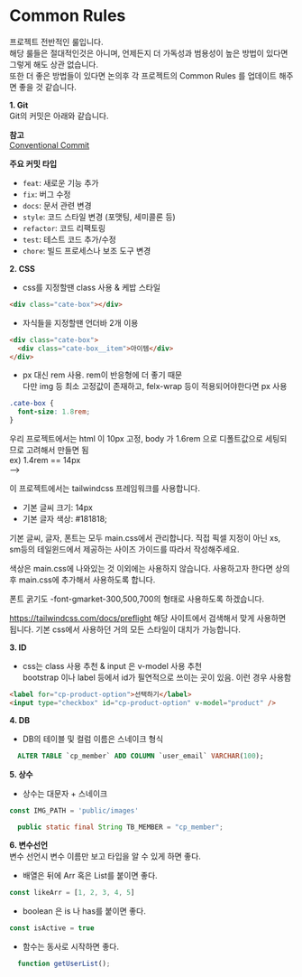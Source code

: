 # Common Rules<br>

프로젝트 전반적인 룰입니다.<br>
해당 룰들은 절대적인것은 아니며, 언제든지 더 가독성과 범용성이 높은 방법이 있다면 그렇게 해도 상관 없습니다.<br>
또한 더 좋은 방법들이 있다면 논의후 각 프로젝트의 Common Rules 를 업데이트 해주면 좋을 것 같습니다.<br>

**1. Git**<br>
Git의 커밋은 아래와 같습니다.

**참고**<br>
[Conventional Commit](https://www.conventionalcommits.org/en/v1.0.0/)

**주요 커밋 타입**<br>

- `feat`: 새로운 기능 추가
- `fix`: 버그 수정
- `docs`: 문서 관련 변경
- `style`: 코드 스타일 변경 (포맷팅, 세미콜론 등)
- `refactor`: 코드 리팩토링
- `test`: 테스트 코드 추가/수정
- `chore`: 빌드 프로세스나 보조 도구 변경

**2. CSS**<br>

- css를 지정할땐 class 사용 & 케밥 스타일

```html
<div class="cate-box"></div>
```

- 자식들을 지정할땐 언더바 2개 이용

```html
<div class="cate-box">
  <div class="cate-box__item">아이템</div>
</div>
```

- px 대신 rem 사용. rem이 반응형에 더 좋기 때문<br>
  다만 img 등 최소 고정값이 존재하고, felx-wrap 등이 적용되어야한다면 px 사용<br>

```css
.cate-box {
  font-size: 1.8rem;
}
```

우리 프로젝트에서는 html 이 10px 고정, body 가 1.6rem 으로 디폴트값으로 세팅되므로 고려해서 만들면 됨<br>
ex) 1.4rem == 14px<br> -->

이 프로젝트에서는 tailwindcss 프레임워크를 사용합니다.

- 기본 글씨 크기: 14px
- 기본 글자 색상: #181818;

기본 글씨, 글자, 폰트는 모두 main.css에서 관리합니다. 직접 픽셀 지정이 아닌 xs, sm등의 테일윈드에서 제공하는 사이즈 가이드를 따라서 작성해주세요.

색상은 main.css에 나와있는 것 이외에는 사용하지 않습니다. 사용하고자 한다면 상의 후 main.css에 추가해서 사용하도록 합니다.

폰트 굵기도 -font-gmarket-300,500,700의 형태로 사용하도록 하겠습니다.

https://tailwindcss.com/docs/preflight
해당 사이트에서 검색해서 맞게 사용하면 됩니다. 기본 css에서 사용하던 거의 모든 스타일이 대치가 가능합니다.

**3. ID**<br>

- css는 class 사용 추천 & input 은 v-model 사용 추천<br>
  bootstrap 이나 label 등에서 id가 필연적으로 쓰이는 곳이 있음. 이런 경우 사용함<br>

```html
<label for="cp-product-option">선택하기</label>
<input type="checkbox" id="cp-product-option" v-model="product" />
```

**4. DB**<br>

- DB의 테이블 및 컬럼 이름은 스네이크 형식<br>

```sql
  ALTER TABLE `cp_member` ADD COLUMN `user_email` VARCHAR(100);
```

**5. 상수**<br>

- 상수는 대문자 + 스네이크<br>

```javascript
const IMG_PATH = 'public/images'
```

```java
  public static final String TB_MEMBER = "cp_member";
```

**6. 변수선언**<br>
변수 선언시 변수 이름만 보고 타입을 알 수 있게 하면 좋다.<br>

- 배열은 뒤에 Arr 혹은 List를 붙이면 좋다.<br>

```javascript
const likeArr = [1, 2, 3, 4, 5]
```

- boolean 은 is 나 has를 붙이면 좋다.<br>

```javascript
const isActive = true
```

- 함수는 동사로 시작하면 좋다.<br>

```javascript
  function getUserList();
```
